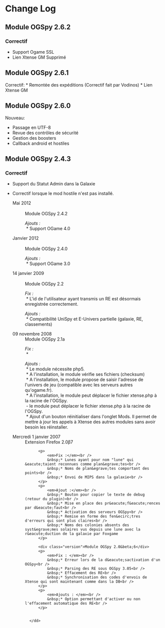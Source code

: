 # Change Log #

## Module OGSpy 2.6.2 ##

### Correctif ###
* Support Ogame SSL
* Lien Xtense GM Supprimé

## Module OGSpy 2.6.1 ##
Correctif:
                 * Remontée des expéditions (Correctif fait par Vodinos)
                 * Lien Xtense GM
## Module OGSpy 2.6.0 ##

Nouveau:
* Passage en UTF-8
* Revue des contrôles de sécurité
* Gestion des boosters
* Callback android et hostiles

## Module OGSpy 2.4.3 ##
### Correctif ###
* Support du Statut Admin dans la Galaxie
* Correctif lorsque le mod hostile n'est pas installé.
				</p>
			</dd>
    		<dt>Mai 2012</dt>
			<dd>			
				<div class="version">Module OGSpy 2.4.2</div>
				<p>
					<em>Ajouts : </em><br />
					&nbsp;* Support OGame 4.0
				</p>
			</dd>
		<dt>Janvier 2012</dt>
			<dd>			
				<div class="version">Module OGSpy 2.4.0</div>
				<p>
					<em>Ajouts : </em><br />
					&nbsp;* Support OGame 3.0
				</p>
			</dd>
		<dt>14 janvier 2009</dt>
			<dd>			
				<div class="version">Module OGSpy 2.2</div>
				<p>
					<em>Fix : </em><br />
					&nbsp;*  L'id de l'utilisateur ayant transmis un RE est d&eacute;sormais enregistr&eacute;e correctement.
				</p>
				<p>
					<em>Ajouts : </em><br />
					&nbsp;* Compatibilit&eacute; UniSpy et E-Univers partielle (galaxie, RE, classements)
				</p>
			</dd>
		<dt>09 novembre 2008</dt>
		<dd>
			<div class="version">Module OGSpy 2.1a</div>
			<p>
				<em>Fix : </em><br />
				&nbsp;* 
			</p>
			<p>
				<em>Ajouts : </em><br />
				&nbsp;* Le module n&eacute;cessite php5.<br />
				&nbsp;* A l'installation, le module v&eacute;rifie ses fichiers (checksum)<br />
				&nbsp;* A l'installation, le module propose de saisir l'adresse de l'univers de jeu (compatible avec les serveurs autres qu'ogame.fr).<br />
				&nbsp;* A l'installation, le module peut d&eacute;placer le fichier xtense.php &agrave; la racine de l'OGSpy.<br />
				&nbsp;- le module peut d&eacute;placer le fichier xtense.php &agrave; la racine de l'OGSpy.<br />
				&nbsp;* Ajout d'un bouton r&eacute;initialiser dans l'onglet Mods. Il permet de mettre &agrave; jour les appels &agrave; Xtense des autres modules sans avoir besoin les r&eacute;installer.<br />
			</p>
		</dd>
		<dt>Mercredi 1 janvier 2007</dt>
		<dd>
			<div class="version">Extension Firefox 2.0&beta;7</div>
			
			<p>
				<em>Fix :</em><br />
				&nbsp;* Lunes ayant pour nom "lune" qui &eacute;taient reconnues comme plan&egrave;tes<br />
				&nbsp;* Noms de plan&egrave;tes comportant des points<br />
				&nbsp;* Envoi de MIPS dans la galaxie<br />
			</p>
			<p>
				<em>Ajout :</em><br />
				&nbsp;* Bouton pour copier le texte de debug (retour du plugin)<br />
				&nbsp;* Mise en place des pr&eacute;f&eacute;rences par d&eacute;faut<br />
				&nbsp;* Activation des serveurs OGSpy<br />
				&nbsp;* Remise en forme des fen&ecirc;tres d'erreurs qui sont plus claires<br />
				&nbsp;* Noms des colonies absents des syst&egrave;mes solaires vus depuis une lune avec la r&eacute;duction de la galaxie par Foxgame
			</p>
			
			<div class="version">Module OGSpy 2.0&beta;6</div>	
			<p>
				<em>Fix : </em><br />
				&nbsp;* Erreur lors de la d&eacute;sactivation d'un OGSpy<br />
				&nbsp;* Parsing des RE sous OGSpy 3.05<br />
				&nbsp;* Effacement des RE<br />
				&nbsp;* Synchronisation des codes d'envois de Xtense qui sont maintenant comme dans la DB<br />
			</p>
			<p>
				<em>Ajouts : </em><br />
				&nbsp;* Option permettant d'activer ou non l'effacement automatique des RE<br />
			</p>
			
			
		</dd>
		
	</dl>